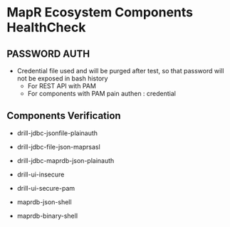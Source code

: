 # MapR Ecosystem Components HealthCheck

## PASSWORD AUTH
* Credential file used and will be purged after test, so that password will not be exposed in bash history
    - For REST API with PAM
    - For components with PAM pain authen : credential

## Components Verification

* drill-jdbc-jsonfile-plainauth

* drill-jdbc-file-json-maprsasl

* drill-jdbc-maprdb-json-plainauth

* drill-ui-insecure

* drill-ui-secure-pam

* maprdb-json-shell

* maprdb-binary-shell